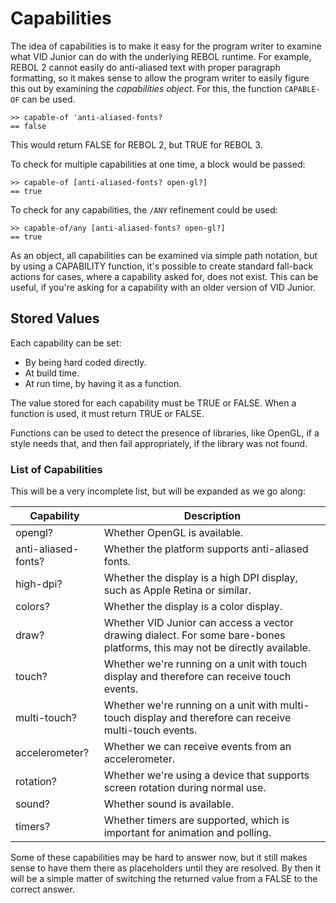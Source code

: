 # Capabilities

The idea of capabilities is to make it easy for the program writer to examine what VID Junior can do with the underlying REBOL runtime. For example, REBOL 2 cannot easily do anti-aliased text with proper paragraph formatting, so it makes sense to allow the program writer to easily figure this out by examining the *capabilities object*. For this, the function ```CAPABLE-OF``` can be used.

```rebol
>> capable-of 'anti-aliased-fonts?
== false
````

This would return FALSE for REBOL 2, but TRUE for REBOL 3.

To check for multiple capabilities at one time, a block would be passed:

```rebol
>> capable-of [anti-aliased-fonts? open-gl?]
== true
```

To check for any capabilities, the ```/ANY``` refinement could be used:

```rebol
>> capable-of/any [anti-aliased-fonts? open-gl?]
== true
```

As an object, all capabilities can be examined via simple path notation, but by using a CAPABILITY function, it's possible to create standard fall-back actions for cases, where a capability asked for, does not exist. This can be useful, if you're asking for a capability with an older version of VID Junior.

## Stored Values

Each capability can be set:

* By being hard coded directly.
* At build time.
* At run time, by having it as a function.

The value stored for each capability must be TRUE or FALSE. When a function is used, it must return TRUE or FALSE.

Functions can be used to detect the presence of libraries, like OpenGL, if a style needs that, and then fail appropriately, if the library was not found.

### List of Capabilities

This will be a very incomplete list, but will be expanded as we go along:

|Capability|Description|
|----------|-----------|
|opengl?|Whether OpenGL is available.|
|anti-aliased-fonts?|Whether the platform supports anti-aliased fonts.|
|high-dpi?|Whether the display is a high DPI display, such as Apple Retina or similar.|
|colors?|Whether the display is a color display.|
|draw?|Whether VID Junior can access a vector drawing dialect. For some bare-bones platforms, this may not be directly available.|
|touch?|Whether we're running on a unit with touch display and therefore can receive touch events.|
|multi-touch?|Whether we're running on a unit with multi-touch display and therefore can receive multi-touch events.|
|accelerometer?|Whether we can receive events from an accelerometer.|
|rotation?|Whether we're using a device that supports screen rotation during normal use.|
|sound?|Whether sound is available.|
|timers?|Whether timers are supported, which is important for animation and polling.|

Some of these capabilities may be hard to answer now, but it still makes sense to have them there as placeholders until they are resolved. By then it will be a simple matter of switching the returned value from a FALSE to the correct answer.
